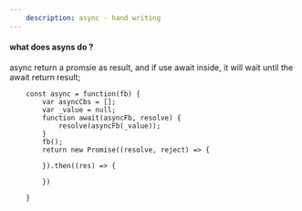 ```yaml
---
    description: async - hand writing
---
```


#### what does asyns do ?
async return a promsie as result, and if use await inside, it will wait until the await return result;

```
    const async = function(fb) {
        var asyncCbs = [];
        var _value = null;
        function await(asyncFb, resolve) {
            resolve(asyncFb(_value));
        }
        fb();
        return new Promise((resolve, reject) => {
            
        }).then((res) => {

        })

    }
```
